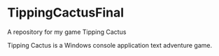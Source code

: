 # TippingCactusFinal
A repository for my game Tipping Cactus

Tipping Cactus is a Windows console application text adventure game.
